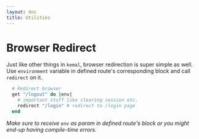 ```yaml
---
layout: doc
title: Utilities
---
```


# Browser Redirect
Just like other things in `kemal`, browser redirection is super simple as well. Use `environment` variable in defined route's corresponding block and call `redirect` on it.

```ruby
  # Redirect browser
  get "/logout" do |env|
	# important stuff like clearing session etc.
	redirect "/login" # redirect to /login page
  end
```
_Make sure to receive `env` as param in defined route's block or you might end-up having compile-time errors._
